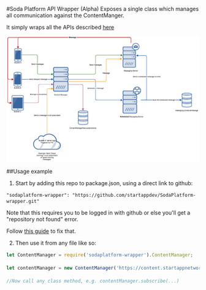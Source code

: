 #Soda Platform API Wrapper (Alpha)
Exposes a single class which manages all communication against the ContentManger.

It simply wraps all the APIs described [here](https://startapp.atlassian.net/wiki/display/SDKSOC/S2S+Services)

![Structure](infrastructure.png)

##Usage example

1) Start by adding this repo to package.json, using a direct link to github:

```javsacript
"sodaplatform-wrapper": "https://github.com/startappdev/SodaPlatform-wrapper.git"
```
Note that this requires you to be logged in with github or else you'll get a "repository not found" error.

Follow [this guide](https://help.github.com/articles/caching-your-github-password-in-git/) to fix that.

2) Then use it from any file like so:

```javascript
let ContentManager = require('sodaplatform-wrapper').ContentManager;

let contentManager = new ContentManager('https://content.startappnetwork.com/content-manager/', 'YourBubbleId');

//Now call any class method, e.g. contentManager.subscribe(...)
```